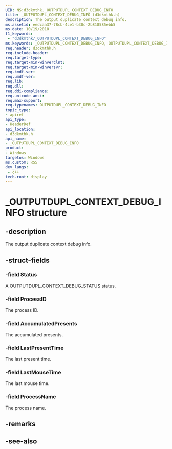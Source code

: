 ```yaml
---
UID: NS:d3dkmthk._OUTPUTDUPL_CONTEXT_DEBUG_INFO
title: _OUTPUTDUPL_CONTEXT_DEBUG_INFO (d3dkmthk.h)
description: The output duplicate context debug info.
ms.assetid: eedcaa37-78cb-4ce1-b30c-2b818585ebb5
ms.date: 10/19/2018
f1_keywords:
 - "d3dkmthk/_OUTPUTDUPL_CONTEXT_DEBUG_INFO"
ms.keywords: _OUTPUTDUPL_CONTEXT_DEBUG_INFO, OUTPUTDUPL_CONTEXT_DEBUG_INFO, 
req.header: d3dkmthk.h
req.include-header:
req.target-type:
req.target-min-winverclnt:
req.target-min-winversvr:
req.kmdf-ver:
req.umdf-ver:
req.lib:
req.dll:
req.ddi-compliance:
req.unicode-ansi:
req.max-support:
req.typenames: OUTPUTDUPL_CONTEXT_DEBUG_INFO
topic_type: 
- apiref
api_type: 
- HeaderDef
api_location: 
- d3dkmthk.h
api_name: 
- _OUTPUTDUPL_CONTEXT_DEBUG_INFO
product:
- Windows
targetos: Windows
ms.custom: RS5
dev_langs:
 - c++
tech.root: display
---
```


# _OUTPUTDUPL_CONTEXT_DEBUG_INFO structure

## -description

The output duplicate context debug info.

## -struct-fields

### -field Status

A OUTPUTDUPL_CONTEXT_DEBUG_STATUS status.

### -field ProcessID

The process ID.

### -field AccumulatedPresents

The accumulated presents.

### -field LastPresentTime

The last present time.

### -field LastMouseTime

The last mouse time.

### -field ProcessName
 
The process name.

## -remarks

## -see-also
